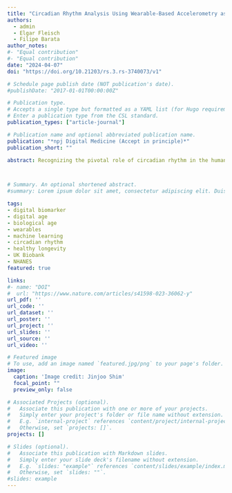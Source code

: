 ```yaml
---
title: "Circadian Rhythm Analysis Using Wearable-Based Accelerometry as a Digital Biomarker of Aging and Healthspan" 
authors:
  - admin
  - Elgar Fleisch
  - Filipe Barata
author_notes:
#- "Equal contribution"
#- "Equal contribution"
date: "2024-04-07"
doi: "https://doi.org/10.21203/rs.3.rs-3740073/v1"

# Schedule page publish date (NOT publication's date).
#publishDate: "2017-01-01T00:00:00Z"

# Publication type.
# Accepts a single type but formatted as a YAML list (for Hugo requirements).
# Enter a publication type from the CSL standard.
publication_types: ["article-journal"]

# Publication name and optional abbreviated publication name.
publication: "*npj Digital Medicine (Accept in principle)*"
publication_short: ""

abstract: Recognizing the pivotal role of circadian rhythm in the human aging process and its scalability through wearables, we introduce CosinorAge, a novel digital biomarker of aging developed from wearable-derived circadian rhythmicity from 80,000 midlife and older adults in the UK and US. A one-year increase in CosinorAge corresponded to 8-12% higher all-cause and cause-specific mortality risks and 3-14% increased prospective incidences of age-related diseases. CosinorAge also captured a non-linear decline in resilience and physical functioning, evidenced by an 8-33% reduction in self-rated health and a 3-23% decline in health-related quality of life score, adjusting for covariates and multiple testing. The associations were robust in sensitivity analyses and external validation using an independent cohort from a disparate geographical region using a different wearable device. Moreover, we illustrated a heterogeneous impact of circadian parameters associated with biological aging, with young (<45 years) and fast agers experiencing a substantially delayed acrophase with a 25-minute difference in peak timing compared to slow agers, diminishing to a 7-minute difference in older adults (>65 years). Our findings underscore CosinorAge’s potential as a scalable, economic, and digital solution for promoting healthy longevity, elucidating the critical and multifaceted circadian rhythmicity in aging processes. Consequently, our research contributes to advancing preventive measures in digital medicine.



# Summary. An optional shortened abstract.
#summary: Lorem ipsum dolor sit amet, consectetur adipiscing elit. Duis posuere tellus ac convallis placerat. Proin tincidunt magna sed ex sollicitudin condimentum.

tags: 
- digital biomarker
- digital age 
- biological age
- wearables
- machine learning
- circadian rhythm
- healthy longevity
- UK Biobank
- NHANES
featured: true

links:
#- name: "DOI"
#  url: "https://www.nature.com/articles/s41598-023-36062-y"
url_pdf: ''
url_code: ''
url_dataset: ''
url_poster: ''
url_project: ''
url_slides: ''
url_source: ''
url_video: ''

# Featured image
# To use, add an image named `featured.jpg/png` to your page's folder. 
image:
  caption: 'Image credit: Jinjoo Shim'
  focal_point: ""
  preview_only: false

# Associated Projects (optional).
#   Associate this publication with one or more of your projects.
#   Simply enter your project's folder or file name without extension.
#   E.g. `internal-project` references `content/project/internal-project/index.md`.
#   Otherwise, set `projects: []`.
projects: []

# Slides (optional).
#   Associate this publication with Markdown slides.
#   Simply enter your slide deck's filename without extension.
#   E.g. `slides: "example"` references `content/slides/example/index.md`.
#   Otherwise, set `slides: ""`.
#slides: example
---
```

